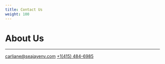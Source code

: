 ```yaml
---
title: Contact Us
weight: 100
---
```

# About Us
---

carliane@seajayenv.com
[+1(415) 484-6985](tel:+4154846985)
